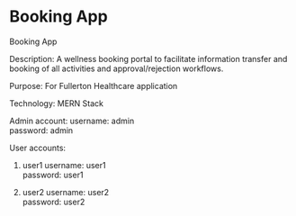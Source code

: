 # Booking App
Booking App

Description:
A wellness booking portal to facilitate information transfer and booking of all activities and approval/rejection workflows.

Purpose:
For Fullerton Healthcare application

Technology:
MERN Stack

Admin account:
username: admin  
password: admin

User accounts:

1. user1
username: user1  
password: user1

2. user2
username: user2  
password: user2
